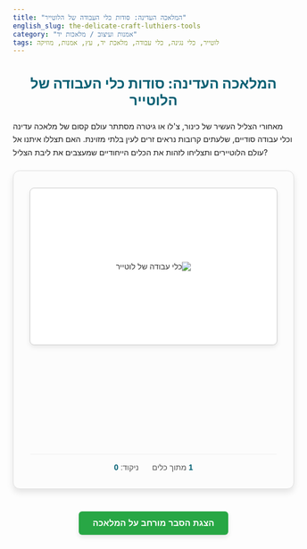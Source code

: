 ```yaml
---
title: "המלאכה העדינה: סודות כלי העבודה של הלוטייר"
english_slug: the-delicate-craft-luthiers-tools
category: "אמנות ועיצוב / מלאכות יד"
tags: לוטייר, כלי נגינה, כלי עבודה, מלאכת יד, עץ, אמנות, מוזיקה
---
```

<h1>המלאכה העדינה: סודות כלי העבודה של הלוטייר</h1>

<p>מאחורי הצליל העשיר של כינור, צ'לו או גיטרה מסתתר עולם קסום של מלאכה עדינה וכלי עבודה סודיים, שלעתים קרובות נראים זרים לעין בלתי מזוינת. האם תצללו איתנו אל עולם הלוטיירים ותצליחו לזהות את הכלים הייחודיים שמעצבים את ליבת הצליל?</p>

<div id="luthier-tools-app" dir="rtl">
    <div id="game-area">
        <div id="tool-image-container">
            <img id="tool-image" src="" alt="כלי עבודה של לוטייר" class="tool-image">
        </div>
        <div id="question-area">
            <p id="tool-question" class="question-text"></p>
            <div id="options-container" class="options-grid">
                <!-- Answer options will be loaded here -->
            </div>
        </div>
        <div id="feedback-area" class="feedback-area">
            <p id="feedback-text" class="feedback-text"></p>
            <button id="next-tool-button" class="game-button next-button hidden">לכלי הבא »</button>
        </div>
        <div id="game-progress" class="progress-bar">
            <span id="current-tool-index" class="progress-current">1</span> מתוך <span id="total-tools" class="progress-total"></span> כלים
            <span class="score-display"> ניקוד: <span id="score" class="score-value">0</span> </span>
        </div>
    </div>
    <div id="game-end" class="game-end hidden">
        <h2>המסע הושלם!</h2>
        <p class="final-score-text">הניקוד הסופי שלך: <span id="final-score" class="final-score-value"></span></p>
        <button id="restart-game-button" class="game-button restart-button">למסע מחודש?</button>
    </div>
</div>

<style>
    /* --- General Styling --- */
    #luthier-tools-app {
        font-family: 'Arial', sans-serif; /* Keeping it simple for compatibility */
        max-width: 700px;
        margin: 20px auto;
        padding: 30px; /* Increased padding */
        border: 1px solid #e0e0e0; /* Softer border */
        border-radius: 12px; /* More rounded corners */
        background-color: #fcfcfc; /* Warm off-white */
        direction: rtl;
        text-align: right;
        box-shadow: 0 6px 12px rgba(0, 0, 0, 0.1); /* Add subtle shadow */
        color: #333; /* Darker text for readability */
        position: relative; /* For potential absolute positioning of elements */
        overflow: hidden; /* Ensure nothing leaks out */
    }

    h1 {
        text-align: center;
        color: #005f73; /* Deep blue for headings */
        margin-bottom: 20px;
        font-size: 1.8em;
        text-shadow: 1px 1px 2px rgba(0,0,0,0.05); /* Subtle text shadow */
    }

    p {
        line-height: 1.7;
        margin-bottom: 15px;
    }

    /* --- Game Area Styling --- */
    #game-area {
        display: flex;
        flex-direction: column;
        align-items: center;
        transition: opacity 0.5s ease-in-out; /* Smooth transition for game area */
    }

    #tool-image-container {
        width: 100%;
        max-width: 450px; /* Slightly larger max width */
        height: 280px; /* Increased height */
        display: flex;
        justify-content: center;
        align-items: center;
        margin-bottom: 25px; /* More space below image */
        overflow: hidden;
        border: 1px solid #ccc; /* Border around the image itself */
        border-radius: 8px; /* Rounded corners for image container */
        background-color: #fff; /* White background behind image */
        box-shadow: 0 4px 8px rgba(0, 0, 0, 0.08); /* Shadow for image container */
    }

     .tool-image {
        max-width: 100%;
        max-height: 100%;
        object-fit: contain;
        opacity: 1; /* Initial state */
        transition: opacity 0.5s ease-in-out; /* Fade transition for image */
     }

     .tool-image.fade-out {
         opacity: 0;
     }
     .tool-image.fade-in {
         opacity: 1;
     }


    #question-area {
        width: 100%;
        margin-bottom: 25px; /* More space */
        text-align: center;
    }

    .question-text {
        font-size: 1.2em; /* Larger font size */
        margin-bottom: 20px;
        color: #0077b6; /* Primary blue for questions */
        font-weight: bold;
    }

    #options-container {
        display: grid; /* Use grid for better layout control */
        grid-template-columns: 1fr 1fr; /* Two columns */
        gap: 12px; /* Space between buttons */
        width: 100%;
        max-width: 500px; /* Wider options container */
        margin: 0 auto; /* Center grid */
        padding: 0 10px; /* Little padding on sides */
    }

    .option-button {
        padding: 12px 18px; /* Increased padding */
        font-size: 1.1em; /* Slightly larger font */
        cursor: pointer;
        border: 1px solid #a0a0a0; /* Softer border */
        border-radius: 6px; /* Rounded corners */
        background-color: #e9ecef;
        color: #333;
        transition: all 0.3s ease; /* Smooth transition for hover/state changes */
        text-align: right;
        box-shadow: 0 2px 4px rgba(0, 0, 0, 0.05); /* Subtle button shadow */
    }

    .option-button:hover:not(:disabled) {
        background-color: #d0d7dd; /* Darker hover */
        border-color: #888;
        transform: translateY(-2px); /* Slight lift effect */
        box-shadow: 0 4px 8px rgba(0, 0, 0, 0.1);
    }

     .option-button:disabled {
        cursor: not-allowed;
        opacity: 0.8; /* Less transparent */
        box-shadow: none; /* Remove shadow when disabled */
     }

     /* --- Feedback and State Styles --- */
    .feedback-area {
        margin-top: 25px;
        min-height: 70px; /* Reserve more space for feedback */
        text-align: center;
        opacity: 0; /* Initially hidden */
        transform: translateY(10px); /* Start slightly lower */
        transition: opacity 0.4s ease-out, transform 0.4s ease-out;
    }

    .feedback-area.visible {
        opacity: 1;
        transform: translateY(0);
    }

    .feedback-text {
        font-weight: bold;
        margin-bottom: 15px;
        font-size: 1.1em;
    }

    .correct {
        color: #28a745; /* Bootstrap success green */
        background-color: #d4edda; /* Light green background */
        padding: 10px;
        border-radius: 8px;
        border: 1px solid #c3e6cb;
    }

    .incorrect {
        color: #dc3545; /* Bootstrap danger red */
         background-color: #f8d7da; /* Light red background */
         padding: 10px;
         border-radius: 8px;
         border: 1px solid #f5c6cb;
    }

    .option-button.correct-answer {
        background-color: #d4edda; /* Highlight the correct button */
        border-color: #28a745;
        font-weight: bold;
    }

     .option-button.incorrect-answer {
        background-color: #f8d7da; /* Highlight the selected, incorrect button */
        border-color: #dc3545;
     }

    /* --- Buttons --- */
    .game-button {
        padding: 12px 25px; /* Increased padding */
        font-size: 1.1em;
        cursor: pointer;
        color: white;
        border: none;
        border-radius: 6px;
        transition: background-color 0.3s ease, transform 0.2s ease;
        font-weight: bold;
    }

    .next-button {
        background-color: #0077b6; /* Primary blue */
    }

    .next-button:hover {
        background-color: #023e8a; /* Darker blue */
        transform: translateY(-2px);
        box-shadow: 0 4px 8px rgba(0, 0, 0, 0.1);
    }

    .restart-button {
        background-color: #ae441a; /* Coppery brown */
        margin-top: 20px; /* Space above restart button */
    }

    .restart-button:hover {
        background-color: #8d3716; /* Darker brown */
         transform: translateY(-2px);
         box-shadow: 0 4px 8px rgba(0, 0, 0, 0.1);
    }

    .hidden {
        display: none;
    }

    /* --- Progress Bar & Score --- */
    .progress-bar {
        margin-top: 30px; /* More space above progress */
        font-size: 1em; /* Slightly larger font */
        color: #555;
        width: 100%;
        text-align: center;
        padding-top: 15px;
        border-top: 1px solid #eee; /* Separator line */
    }

    .progress-current, .progress-total, .score-value {
        font-weight: bold;
        color: #005f73; /* Deep blue for numbers */
    }

    .score-display {
        margin-right: 20px; /* Space between progress and score */
        display: inline-block; /* Ensure spacing works */
    }


    /* --- Game End Screen --- */
    .game-end {
        text-align: center;
        opacity: 0;
        transform: translateY(20px);
        transition: opacity 0.5s ease-in-out, transform 0.5s ease-in-out;
    }

     .game-end.visible {
        opacity: 1;
        transform: translateY(0);
     }

    .game-end h2 {
        color: #005f73;
        margin-bottom: 15px;
        font-size: 2em;
    }

    .final-score-text {
        font-size: 1.2em;
        margin-bottom: 20px;
        color: #555;
    }

    .final-score-value {
        font-size: 1.5em;
        font-weight: bold;
        color: #ae441a; /* Coppery brown for final score */
    }


    /* --- Explanation Toggle & Section --- */
    #toggle-explanation-button {
        display: block;
        width: fit-content;
        margin: 40px auto 20px auto; /* More space around the button */
        padding: 12px 25px;
        font-size: 1.1em;
        cursor: pointer;
        background-color: #28a745; /* Green for explanation toggle */
        color: white;
        border: none;
        border-radius: 6px;
        transition: background-color 0.3s ease, transform 0.2s ease;
        font-weight: bold;
        box-shadow: 0 4px 8px rgba(0, 0, 0, 0.1);
    }

    #toggle-explanation-button:hover {
        background-color: #218838;
        transform: translateY(-2px);
        box-shadow: 0 6px 12px rgba(0, 0, 0, 0.15);
    }

    #explanation {
        margin-top: 30px;
        padding: 25px;
        border: 1px solid #e0e0e0;
        border-radius: 12px;
        background-color: #f9f9f9; /* Slightly darker than app background */
        direction: rtl;
        text-align: right;
        line-height: 1.7;
        color: #333;
         opacity: 0; /* Initially hidden */
         transform: translateY(20px);
         transition: opacity 0.5s ease-in-out, transform 0.5s ease-in-out;
    }

     #explanation.visible {
         opacity: 1;
         transform: translateY(0);
     }

    #explanation h2, #explanation h3 {
        color: #005f73;
        margin-top: 20px;
        margin-bottom: 12px;
    }
    #explanation h2 { font-size: 1.6em; }
    #explanation h3 { font-size: 1.3em; }

    #explanation p {
        margin-bottom: 18px;
    }

    #explanation ul {
        list-style: disc inside;
        margin-bottom: 18px;
        padding-right: 20px; /* Indent list */
    }

    #explanation li {
        margin-bottom: 10px;
        line-height: 1.6;
    }

    /* --- Responsive Adjustments --- */
    @media (max-width: 600px) {
        #options-container {
            grid-template-columns: 1fr; /* Single column on small screens */
            max-width: 300px; /* Narrower column */
        }
        #luthier-tools-app {
            padding: 20px;
        }
        h1 {
            font-size: 1.5em;
        }
         .question-text {
            font-size: 1em;
         }
         .option-button, .game-button {
             font-size: 1em;
             padding: 10px 15px;
         }
         .progress-bar {
             font-size: 0.9em;
             display: flex;
             flex-direction: column;
             align-items: center;
             gap: 5px;
         }
         .score-display {
             margin-right: 0;
         }
    }

</style>

<button id="toggle-explanation-button">הצגת הסבר מורחב על המלאכה</button>

<div id="explanation" class="explanation-content hidden" dir="rtl">
    <h2>העולם המופלא של כלי הלוטייר</h2>

    <p>מלאכת הלוטרייה - יצירה ותיקון של כלי קשת ופריטה כמו כינורות, צ'לו, גיטרות ועוד - היא שילוב נדיר של אומנות, מלאכת יד מדויקת ומדע האקוסטיקה. בניגוד לנגר רגיל, לוטייר אינו עובד רק עם עץ, אלא עם צליל. כל חיתוך, כל ליטוש וכל הדבקה משפיעים על התהודה, הגוון והעוצמה של הכלי המוגמר.</p>

    <h3>הצורך בכלי עבודה מותאמים אישית ומדויקים</h3>
    <p>כלי נגינה איכותיים דורשים דיוק של מילימטרים, לעיתים אף חלקי מילימטר, במיוחד בעובי לוחות התהודה (הטופ והבק) ובזוויות החיבורים השונים. כלי עבודה סטנדרטיים מעולם הנגרות לרוב גדולים ומחוספסים מדי עבור עבודה כה עדינה. לכן, לוטיירים משתמשים, ומעתים אף מייצרים לעצמם, מגוון רחב של כלים קטנים, חדים ומדויקים להפליא, המותאמים במיוחד לעבודה על קימורים, זוויות וחללים קטנים.</p>

    <h3>סקירה של סוגי כלי עבודה מרכזיים</h3>
    <p>סדנת לוטייר כוללת מגוון כלים ייחודיים:</p>
    <ul>
        <li><strong>כלי הקצעה קטנים (Planes):</strong> משמשים לעיצוב ודילול עץ. מקצועות אצבע, למשל, הם זעירים ומעוגלים, אידיאליים לעיבוד הקימורים של גוף הכלי.</li>
        <li><strong>אזמלים וגוג'ים (Chisels & Gouges):</strong> מגיעים במגוון רחב של צורות וגדלים (ישרים, מעוגלים, אלכסוניים) ומשמשים לגילוף, פינוי עץ ויצירת חללים.</li>
        <li><strong>מגרדות (Scrapers):</strong> פלטות מתכת דקות וקשיחות המשמשות לגימור חלק במיוחד של פני העץ לפני הליטוש או הציפוי בלכה. יעילות במיוחד באזורים עם סיבים קשים או משתנים.</li>
        <li><strong>מסורים מיוחדים:</strong> כמו מסור נימה (Coping Saw / Fret Saw) עם להב דק וגמיש לחיתוך צורות מורכבות, למשל את חורי ה-F בכינורות.</li>
        <li><strong>מלחציים (Clamps):</strong> מלחציים רבים ומגוונים, כולל מלחצי סדן צדדי להדבקת ה"צלעות" (Ribs), מלחצי Purfling להדבקת הקישוט העדין בשולי הכלי, ומלחצי צוואר.</li>
        <li><strong>כלי מדידה:</strong> קליברס מיוחדים למדידת עובי לוחות התהודה בדיוק מרבי (Thickness Calipers), סרגלים, מדי זווית.</li>
        <li><strong>סכיני גילוף:</strong> סכינים חדים ומדויקים לעבודות גילוף ופירוט עדינות.</li>
    </ul>

    <h3>הקשר לאיכות הצליל והעמידות</h3>
    <p>השימוש המיומן בכלים אלו מאפשר ללוטייר לשלוט בעובי המדויק של לוחות העץ, בזוויות החיבורים ובעיצוב הפנימי והחיצוני של הכלי. עובי הלוחות, למשל, משפיע באופן דרמטי על התהודה ואיכות הצליל. חיבורים מדויקים מבטיחים שהכלי יהיה יציב ועמיד לאורך שנים רבות. כל כלי תורם ליכולת הלוטייר לממש את הפוטנציאל האקוסטי של העץ שעמו הוא עובד.</p>

    <h3>מלאכה מסורתית מול כלים מודרניים</h3>
    <p>בעוד שליבת מלאכת הלוטרייה נותרה נאמנה לכלים וטכניקות מסורתיות שהתפתחו במשך מאות שנים, במיוחד בכל הנוגע לעיבוד עדין והגעה לניואנסים אקוסטיים, כלי עבודה מודרניים מוצאים את מקומם לעיתים בשלבים הראשוניים של העבודה (כמו ניסור גס או כרסום ראשוני) או בכלי מדידה דיגיטליים. עם זאת, הקסם והאומנות של המקצוע טמונים עדיין במגע היד, בעין המיומנת וביכולת ל"הקשיב" לעץ תוך כדי עבודה, יכולות הנרכשות באמצעות שנים של ניסיון ושימוש בכלי העבודה המסורתיים.</p>
</div>

<script>
    document.addEventListener('DOMContentLoaded', () => {
        // --- Data Definition ---
        const tools = [
            {
                image: 'https://images.unsplash.com/photo-1606433485961-4a3b3b3a0c3e?ixlib=rb-1.2.1&auto=format&fit=crop&w=400&q=80', // Replace with actual image URLs if available
                question: 'זהו כלי עבודה זעיר המשמש להקצעה עדינה של עץ, במיוחד באזורים מעוגלים כמו קשתות הכלי. מה שמו?',
                options: ['איזמל מעוגל', 'מסור נימה', 'מקצוע אצבע', 'מגרדת עץ'],
                correctAnswer: 'מקצוע אצבע',
                feedback: 'נכון! מקצוע אצבע (Finger Plane) הוא חיוני לעיצוב הקימורים העדינים של גוף הכינור או הגיטרה, ממש כמו לפסל עץ קטן עם דיוק מירבי.'
            },
            {
                image: 'https://images.unsplash.com/photo-1590030615104-a8a4c2b4c9b0?ixlib=rb-1.2.1&auto=format&fit=crop&w=400&q=80',
                question: 'כלי חיתוך זה עם להב ישר משמש לפינוי עץ, חיתוך מגרעות ועבודה בפרטים קטנים שדורשים קו ישר ונקי. מהו?',
                options: ['מקצוע אצבע', 'מלחצי סדן צדדי', 'אזמל ישר', 'סכין גילוף'],
                correctAnswer: 'אזמל ישר',
                feedback: 'מעולה! אזמלים ישרים (Bench Chisels) משמשים לחיתוך ופינוי עץ במגוון צורות וגדלים, ונדרשים לדיוק רב במיוחד בחיבורים - אלו הידיים המנתחות של הלוטייר.'
            },
             {
                image: 'https://images.unsplash.com/photo-1599282626227-819c5531d1e3?ixlib=rb-1.2.1&auto=format&fit=crop&w=400&q=80',
                question: 'איזמל זה בעל להב מעוגל משמש ליצירת חללים קעורים או גילוף קווים מעוגלים, למשל בחלק הפנימי של גוף הכלי או לעיצוב הצוואר. מה שמו?',
                options: ['אזמל ישר', 'מגרדת קמורה', 'איזמל מעוגל (גוג\')', 'סכין גילוף'],
                correctAnswer: 'איזמל מעוגל (גוג\')',
                feedback: 'בדיוק! איזמלים מעוגלים (גוג\', Gouges) מגיעים במגוון רחב של רדיוסים ומשמשים לגילוף הצד הפנימי של לוחות התהודה, הצוואר ועוד - הם מעניקים לכלי את הצורה המופלאה שלו מבפנים.'
            },
            {
                image: 'https://via.placeholder.com/400x250?text=Side+Clamps+Demo', // Placeholder - replace if actual image found
                question: 'כלי לחיצה מיוחדים אלו משמשים להדבקת ה"סדן" (Ribs) של הכלי אל קשתות הגוף העליונה והתחתונה, ויוצרים את "הצלעות" של הכלי. מה שמו?',
                options: ['מלחצי F', 'מלחצי C', 'מלחצי סדן צדדי', 'מלחצי פינה'],
                correctAnswer: 'מלחצי סדן צדדי',
                feedback: 'מצוין! מלחצי סדן צדדי (Side Clamps) הם הכרחיים להצמדה אחידה ומדויקת של הסדן לגוף הכלי במהלך ההדבקה - הם נותנים לכלי את צורתו התלת-ממדית הייחודית.'
            },
             {
                image: 'https://via.placeholder.com/400x250?text=Coping+Saw+Action', // Placeholder - replace if actual image found
                question: 'מסור זה עם להב דק וגמיש משמש לניסור צורות מורכבות ופנימיות בעץ, למשל בחורי ה-F בכינורות או בקישוטים עדינים שדורשים חיתוך צורני. מה שמו?',
                options: ['מסור עץ ידני', 'מסור נימה / מסור קשת', 'מסור סרט', 'מסור גרונג'],
                correctAnswer: 'מסור נימה / מסור קשת',
                feedback: 'אכן! מסור נימה (או מסור קשת, Coping Saw) מאפשר חיתוכים עדינים ומעוגלים במקומות שקשה להגיע אליהם עם מסורים אחרים - הוא הכלי ליצירת "העיניים" המפורסמות של הכינור.'
            },
            {
                image: 'https://via.placeholder.com/400x250?text=Card+Scraper+Texture', // Placeholder - replace if actual image found
                question: 'כלי זה בעל להב דק וקשיח עם קצה חד ומופנה (Burr) משמש להסרת כמות קטנה מאוד של חומר ולגימור עדין במיוחד של משטחי עץ, לפני הליטוש הסופי. מה שמו?',
                options: ['מקצוע עץ', 'מגרדת (Scraper)', 'נייר לטש', 'סכין גילוף'],
                correctAnswer: 'מגרדת (Scraper)',
                feedback: 'נכון מאוד! מגרדות עץ (Scrapers) משמשות לגימור חלק במיוחד של המשטח לפני הליטוש, במיוחד באזורים בהם כיוון הסיבים משתנה או באזורים מעוגלים - הן החותם האחרון של הלוטייר על פני העץ.'
            },
             {
                image: 'https://via.placeholder.com/400x250?text=Thickness+Calipers+Use', // Placeholder - replace if actual image found
                question: 'כלי מדידה זה בעל זרועות ארוכות המשמש למדידת עובי לוחות העץ (טופ ובק) בדיוק גבוה במיוחד. מה שמו?',
                options: ['מד זוית', 'סרגל מתכת', 'קליבר עובי (Thickness Calipers)', 'מכשור לייזר'],
                correctAnswer: 'קליבר עובי (Thickness Calipers)',
                feedback: 'בדיוק! קליברי עובי חיוניים להשגת העובי המדויק של לוחות התהודה, פרמטר קריטי לאיכות הצליל - כאן המדע פוגש את האומנות, כשהלוטייר "מקשיב" לעץ ומכוון את עוביו.'
            }
        ];

        // --- State Variables ---
        let currentToolIndex = 0;
        let score = 0;
        const totalTools = tools.length;
        let answerSelected = false; // Flag to prevent multiple clicks

        // --- DOM References ---
        const toolImage = document.getElementById('tool-image');
        const toolQuestion = document.getElementById('tool-question');
        const optionsContainer = document.getElementById('options-container');
        const feedbackArea = document.getElementById('feedback-area');
        const feedbackText = document.getElementById('feedback-text');
        const nextToolButton = document.getElementById('next-tool-button');
        const currentToolIndexSpan = document.getElementById('current-tool-index');
        const totalToolsSpan = document.getElementById('total-tools');
        const scoreSpan = document.getElementById('score');
        const gameArea = document.getElementById('game-area');
        const gameEndArea = document.getElementById('game-end');
        const finalScoreSpan = document.getElementById('final-score');
        const restartGameButton = document.getElementById('restart-game-button');
        const explanationDiv = document.getElementById('explanation');
        const toggleExplanationButton = document.getElementById('toggle-explanation-button');

        // --- Initialization ---
        totalToolsSpan.textContent = totalTools;
        loadTool();

        // --- Game Logic Functions ---

        function loadTool() {
            if (currentToolIndex < totalTools) {
                answerSelected = false; // Reset flag
                const tool = tools[currentToolIndex];

                // Animate image change
                toolImage.classList.add('fade-out');
                setTimeout(() => {
                    toolImage.src = tool.image;
                    toolImage.onload = () => { // Wait for image to load before fading in
                        toolImage.classList.remove('fade-out');
                        toolImage.classList.add('fade-in');
                         setTimeout(() => {
                             toolImage.classList.remove('fade-in'); // Clean up class
                         }, 500); // Match fade-in duration
                    };
                    toolImage.onerror = () => { // Handle image loading errors
                         toolImage.src = 'https://via.placeholder.com/400x250?text=Image+Not+Found'; // Fallback
                          toolImage.classList.remove('fade-out');
                          toolImage.classList.add('fade-in');
                           setTimeout(() => {
                                toolImage.classList.remove('fade-in');
                           }, 500);
                    };

                }, 300); // Start fade out before changing source

                toolQuestion.textContent = tool.question;
                optionsContainer.innerHTML = ''; // Clear previous options

                // Shuffle options
                const shuffledOptions = [...tool.options].sort(() => Math.random() - 0.5);

                shuffledOptions.forEach(option => {
                    const button = document.createElement('button');
                    button.classList.add('option-button');
                    button.textContent = option;
                    button.addEventListener('click', () => handleAnswerClick(option));
                    optionsContainer.appendChild(button);
                });

                // Reset feedback area
                feedbackArea.classList.remove('visible');
                feedbackText.textContent = '';
                feedbackText.className = 'feedback-text'; // Reset classes
                nextToolButton.classList.add('hidden');

                // Update progress display smoothly (optional: add count-up animation later)
                currentToolIndexSpan.textContent = currentToolIndex + 1;
                scoreSpan.textContent = score; // Ensure score is updated even if 0

                 // Enable buttons
                optionsContainer.querySelectorAll('.option-button').forEach(button => {
                     button.disabled = false;
                     button.classList.remove('correct-answer', 'incorrect-answer'); // Remove previous highlights
                });


            } else {
                endGame();
            }
        }

        function handleAnswerClick(selectedAnswer) {
            if (answerSelected) return; // Prevent multiple clicks
            answerSelected = true;

            const correctAnswer = tools[currentToolIndex].correctAnswer;
            const feedback = tools[currentToolIndex].feedback;
            const optionButtons = optionsContainer.querySelectorAll('.option-button');

            optionButtons.forEach(button => {
                button.disabled = true; // Disable all options after selection

                if (button.textContent === correctAnswer) {
                    button.classList.add('correct-answer');
                }

                if (button.textContent === selectedAnswer && selectedAnswer !== correctAnswer) {
                    button.classList.add('incorrect-answer');
                }
            });

            // Display feedback
            if (selectedAnswer === correctAnswer) {
                score++;
                feedbackText.textContent = feedback;
                feedbackText.className = 'feedback-text correct';
                scoreSpan.textContent = score; // Update score immediately
            } else {
                feedbackText.textContent = `אופס! התשובה הנכונה היא: "${correctAnswer}". ${feedback}`;
                feedbackText.className = 'feedback-text incorrect';
            }

            // Show feedback area and next button with animation
            feedbackArea.classList.add('visible');
            setTimeout(() => {
                 nextToolButton.classList.remove('hidden');
            }, 700); // Delay showing the next button slightly

        }

        function nextTool() {
            currentToolIndex++;
            loadTool(); // Load the next tool or end game
        }

        function endGame() {
            gameArea.classList.add('hidden'); // Instantly hide game area
            gameArea.style.opacity = 0; // Ensure opacity is 0 if transition didn't finish
            gameEndArea.classList.remove('hidden');
            gameEndArea.classList.add('visible'); // Trigger animation
            finalScoreSpan.textContent = `${score} מתוך ${totalTools}`;
        }

        function restartGame() {
            currentToolIndex = 0;
            score = 0;
            gameEndArea.classList.remove('visible'); // Trigger fade out
            gameEndArea.classList.add('hidden'); // Hide after animation (or instantly for simplicity)

            // Reset game area state before showing
            gameArea.classList.remove('hidden');
            gameArea.style.opacity = 1; // Reset opacity

            loadTool(); // Load the first tool
        }

        function toggleExplanation() {
            const isHidden = explanationDiv.classList.contains('hidden');
            if (isHidden) {
                explanationDiv.classList.remove('hidden');
                 // Add visible class after display block to allow transition
                requestAnimationFrame(() => {
                    explanationDiv.classList.add('visible');
                });
                toggleExplanationButton.textContent = 'הסתר הסבר מורחב';
            } else {
                 explanationDiv.classList.remove('visible'); // Trigger fade out
                 // Hide after animation completes (or instantly for simplicity)
                setTimeout(() => {
                    explanationDiv.classList.add('hidden');
                     toggleExplanationButton.textContent = 'הצגת הסבר מורחב על המלאכה';
                }, 500); // Match transition duration
            }
        }

        // --- Event Listeners ---
        nextToolButton.addEventListener('click', nextTool);
        restartGameButton.addEventListener('click', restartGame);
        toggleExplanationButton.addEventListener('click', toggleExplanation);

    });
</script>
```